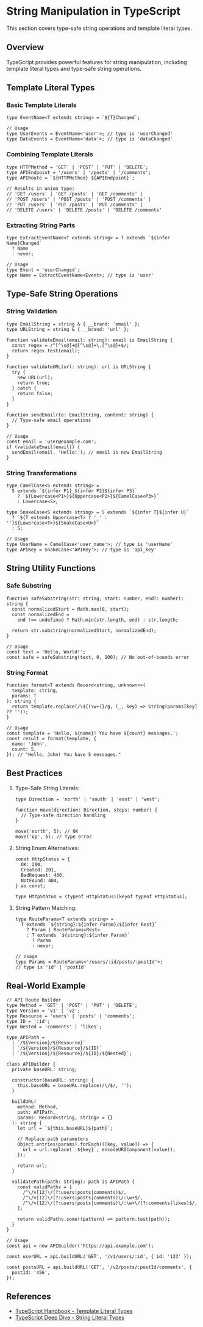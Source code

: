 # String Manipulation in TypeScript

This section covers type-safe string operations and template literal types.

## Overview

TypeScript provides powerful features for string manipulation, including template literal types and type-safe string operations.

## Template Literal Types

### Basic Template Literals

```typescript:preview
type EventName<T extends string> = `${T}Changed`;

// Usage
type UserEvents = EventName<'user'>; // type is 'userChanged'
type DataEvents = EventName<'data'>; // type is 'dataChanged'
```

### Combining Template Literals

```typescript:preview
type HTTPMethod = 'GET' | 'POST' | 'PUT' | 'DELETE';
type APIEndpoint = '/users' | '/posts' | '/comments';
type APIRoute = `${HTTPMethod} ${APIEndpoint}`;

// Results in union type:
// 'GET /users' | 'GET /posts' | 'GET /comments' |
// 'POST /users' | 'POST /posts' | 'POST /comments' |
// 'PUT /users' | 'PUT /posts' | 'PUT /comments' |
// 'DELETE /users' | 'DELETE /posts' | 'DELETE /comments'
```

### Extracting String Parts

```typescript:preview
type ExtractEventName<T extends string> = T extends `${infer Name}Changed`
  ? Name
  : never;

// Usage
type Event = 'userChanged';
type Name = ExtractEventName<Event>; // type is 'user'
```

## Type-Safe String Operations

### String Validation

```typescript:preview
type EmailString = string & { __brand: 'email' };
type URLString = string & { __brand: 'url' };

function validateEmail(email: string): email is EmailString {
  const regex = /^[^\s@]+@[^\s@]+\.[^\s@]+$/;
  return regex.test(email);
}

function validateURL(url: string): url is URLString {
  try {
    new URL(url);
    return true;
  } catch {
    return false;
  }
}

function sendEmail(to: EmailString, content: string) {
  // Type-safe email operations
}

// Usage
const email = 'user@example.com';
if (validateEmail(email)) {
  sendEmail(email, 'Hello!'); // email is now EmailString
}
```

### String Transformations

```typescript:preview
type CamelCase<S extends string> =
  S extends `${infer P1}_${infer P2}${infer P3}`
    ? `${Lowercase<P1>}${Uppercase<P2>}${CamelCase<P3>}`
    : Lowercase<S>;

type SnakeCase<S extends string> = S extends `${infer T}${infer U}`
  ? `${T extends Uppercase<T> ? '_' : ''}${Lowercase<T>}${SnakeCase<U>}`
  : S;

// Usage
type UserName = CamelCase<'user_name'>; // type is 'userName'
type APIKey = SnakeCase<'APIKey'>; // type is 'api_key'
```

## String Utility Functions

### Safe Substring

```typescript:preview
function safeSubstring(str: string, start: number, end?: number): string {
  const normalizedStart = Math.max(0, start);
  const normalizedEnd =
    end !== undefined ? Math.min(str.length, end) : str.length;

  return str.substring(normalizedStart, normalizedEnd);
}

// Usage
const text = 'Hello, World!';
const safe = safeSubstring(text, 0, 100); // No out-of-bounds error
```

### String Format

```typescript:preview
function format<T extends Record<string, unknown>>(
  template: string,
  params: T
): string {
  return template.replace(/\${(\w+)}/g, (_, key) => String(params[key] ?? ''));
}

// Usage
const template = 'Hello, ${name}! You have ${count} messages.';
const result = format(template, {
  name: 'John',
  count: 5,
}); // "Hello, John! You have 5 messages."
```

## Best Practices

1. Type-Safe String Literals:

   ```typescript:preview
   type Direction = 'north' | 'south' | 'east' | 'west';

   function move(direction: Direction, steps: number) {
     // Type-safe direction handling
   }

   move('north', 5); // OK
   move('up', 5); // Type error
   ```

2. String Enum Alternatives:

   ```typescript:preview
   const HttpStatus = {
     OK: 200,
     Created: 201,
     BadRequest: 400,
     NotFound: 404,
   } as const;

   type HttpStatus = (typeof HttpStatus)[keyof typeof HttpStatus];
   ```

3. String Pattern Matching:

   ```typescript:preview
   type RouteParams<T extends string> =
     T extends `${string}:${infer Param}/${infer Rest}`
       ? Param | RouteParams<Rest>
       : T extends `${string}:${infer Param}`
         ? Param
         : never;

   // Usage
   type Params = RouteParams<'/users/:id/posts/:postId'>;
   // type is 'id' | 'postId'
   ```

## Real-World Example

```typescript:preview
// API Route Builder
type Method = 'GET' | 'POST' | 'PUT' | 'DELETE';
type Version = 'v1' | 'v2';
type Resource = 'users' | 'posts' | 'comments';
type ID = ':id';
type Nested = 'comments' | 'likes';

type APIPath =
  | `/${Version}/${Resource}`
  | `/${Version}/${Resource}/${ID}`
  | `/${Version}/${Resource}/${ID}/${Nested}`;

class APIBuilder {
  private baseURL: string;

  constructor(baseURL: string) {
    this.baseURL = baseURL.replace(/\/$/, '');
  }

  buildURL(
    method: Method,
    path: APIPath,
    params: Record<string, string> = {}
  ): string {
    let url = `${this.baseURL}${path}`;

    // Replace path parameters
    Object.entries(params).forEach(([key, value]) => {
      url = url.replace(`:${key}`, encodeURIComponent(value));
    });

    return url;
  }

  validatePath(path: string): path is APIPath {
    const validPaths = [
      /^\/v[12]\/(?:users|posts|comments)$/,
      /^\/v[12]\/(?:users|posts|comments)\/:\w+$/,
      /^\/v[12]\/(?:users|posts|comments)\/:\w+\/(?:comments|likes)$/,
    ];

    return validPaths.some((pattern) => pattern.test(path));
  }
}

// Usage
const api = new APIBuilder('https://api.example.com');

const userURL = api.buildURL('GET', '/v1/users/:id', { id: '123' });

const postsURL = api.buildURL('GET', '/v2/posts/:postId/comments', {
  postId: '456',
});
```

## References

- [TypeScript Handbook - Template Literal Types](https://www.typescriptlang.org/docs/handbook/2/template-literal-types.html)
- [TypeScript Deep Dive - String Literal Types](https://basarat.gitbook.io/typescript/type-system/string-literal-types)
